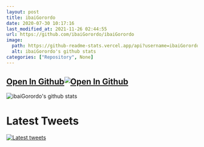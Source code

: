 ```yaml
---
layout: post
title: ibaiGorordo
date: 2020-07-30 10:17:16 
last_modified_at: 2021-11-26 02:44:55 
url: https://github.com/ibaiGorordo/ibaiGorordo
image:
  path: https://github-readme-stats.vercel.app/api?username=ibaiGorordo&show_icons=true
  alt: ibaiGorordo's github stats
categories: ["Repository", None]
---
```


## [Open In Github](https://github.com/ibaiGorordo/ibaiGorordo)[![Open In Github](https://icons-for-free.com/download-icon-part+1+github-1320568339880199515_0.svg)](https://github.com/ibaiGorordo/ibaiGorordo)

![ibaiGorordo's github stats](https://github-readme-stats.vercel.app/api?username=ibaiGorordo&show_icons=true)

# Latest Tweets
[![Latest tweets](https://github-readme-twitter-gazf.vercel.app/api?id=ibaiGorordo&show_reply=off&layout=normal)](https://twitter.com/ibaiGorordo)
